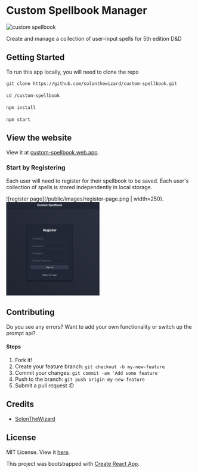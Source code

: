
# Custom Spellbook Manager
![custom spellbook](/src/assets/readme-logo.png)

Create and manage a collection of user-input spells for 5th edition D&D


## Getting Started

To run this app locally, you will need to clone the repo

```
git clone https://github.com/solonthewizard/custom-spellbook.git

cd /custom-spellbook

npm install

npm start
```

## View the website

View it at [custom-spellbook.web.app](https://custom-spellbook.web.app/).

### Start by Registering
Each user will need to register for their spellbook to be saved. Each user's collection of spells is stored independently in local storage.

![register page](/public/images/register-page.png | width=250).
<img src='/public/images/register-page.png' width='250px'>

## Contributing

Do you see any errors? Want to add your own functionality or switch up the prompt api?

#### Steps

1. Fork it!
2. Create your feature branch: `git checkout -b my-new-feature`
3. Commit your changes: `git commit -am 'Add some feature'`
4. Push to the branch: `git push origin my-new-feature`
5. Submit a pull request :D

## Credits

* [SolonTheWizard](https://github.com/SolonTheWizard)

## License
MIT License. View it [here](LICENSE).


This project was bootstrapped with [Create React App](https://github.com/facebook/create-react-app).
